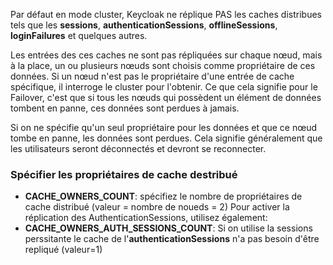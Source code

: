 
Par défaut en mode cluster, Keycloak ne réplique PAS les caches distribues tels que les **sessions**, **authenticationSessions**, **offlineSessions**, **loginFailures** et quelques autres.

Les entrées des ces caches ne sont pas répliquées sur chaque nœud, mais à la place, un ou plusieurs nœuds sont choisis comme propriétaire de ces données. Si un nœud n'est pas le propriétaire d'une entrée de cache spécifique, il interroge le cluster pour l'obtenir. Ce que cela signifie pour le Failover, c'est que si tous les nœuds qui possèdent un élément de données tombent en panne, ces données sont perdues à jamais. 

Si on ne spécifie qu'un seul propriétaire pour les données et que ce nœud tombe en panne, les données sont perdues. 
Cela signifie généralement que les utilisateurs seront déconnectés et devront se reconnecter.


### Spécifier les propriétaires de cache destribué
- **CACHE_OWNERS_COUNT**: spécifiez le nombre de propriétaires de cache distribué (valeur = nombre de noueds = 2)
Pour activer la réplication des AuthenticationSessions, utilisez également:
- **CACHE_OWNERS_AUTH_SESSIONS_COUNT**: Si on utilise la sessions perssitante le cache de l'**authenticationSessions** n'a pas besoin d'être repliqué (valeur=1) 
